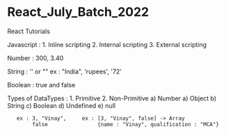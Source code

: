 # React_July_Batch_2022
React Tutorials

Javascript  : 
    1. Inline scripting
    2. Internal scripting
    3. External scripting

Number : 300, 3.40

String : '' or ""
    ex : "India", 'rupees', '72'

Boolean : true and false

Types of DataTypes : 
    1. Primitive        2. Non-Primitive
       a) Number            a) Object
       b) String
       c) Boolean
       d) Undefined
       e) null

       ex : 3, "Vinay",     ex : [3, "Vinay", false] -> Array
            false                {name : "Vinay", qualification : "MCA"}

